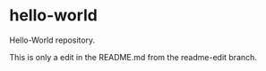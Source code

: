 # hello-world
Hello-World repository.


This is only a edit in the README.md from the readme-edit branch.

